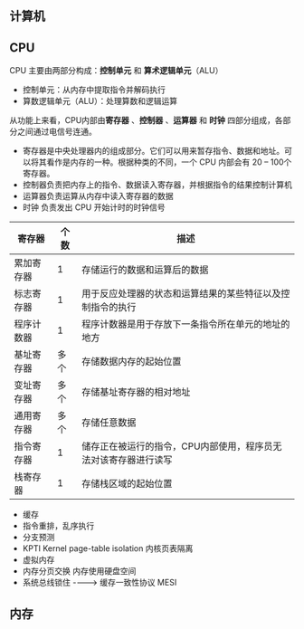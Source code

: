 计算机
-------
## CPU
CPU 主要由两部分构成：**控制单元** 和 **算术逻辑单元**（ALU）
* 控制单元：从内存中提取指令并解码执行
* 算数逻辑单元（ALU）：处理算数和逻辑运算

从功能上来看，CPU内部由**寄存器** 、**控制器** 、**运算器** 和 **时钟** 四部分组成，各部分之间通过电信号连通。
- 寄存器是中央处理器内的组成部分。它们可以用来暂存指令、数据和地址。可以将其看作是内存的一种。根据种类的不同，一个 CPU 内部会有 20 – 100个寄存器。
- 控制器负责把内存上的指令、数据读入寄存器，并根据指令的结果控制计算机
- 运算器负责运算从内存中读入寄存器的数据
- 时钟 负责发出 CPU 开始计时的时钟信号

| 寄存器| 个数 |描述|
|-----|-----|---|
|累加寄存器| 1	|存储运行的数据和运算后的数据|
|标志寄存器|	1 |用于反应处理器的状态和运算结果的某些特征以及控制指令的执行|
|程序计数器|	1 |程序计数器是用于存放下一条指令所在单元的地址的地方|
|基址寄存器| 多个	|存储数据内存的起始位置|
|变址寄存器|	多个 |存储基址寄存器的相对地址|
|通用寄存器|	多个 |存储任意数据|
|指令寄存器|	1 |储存正在被运行的指令，CPU内部使用，程序员无法对该寄存器进行读写|
|栈寄存器|	1| 存储栈区域的起始位置|


* 缓存
* 指令重排，乱序执行
* 分支预测
* KPTI Kernel page-table isolation 内核页表隔离
* 虚拟内存
* 内存分页交换 内存使用硬盘空间
* 系统总线锁住  ---->  缓存一致性协议 MESI

## 内存
